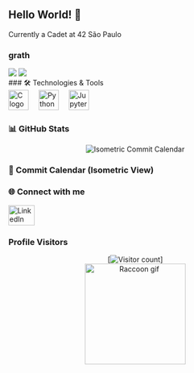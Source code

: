 ## Hello World! 👋

<p align="left">Currently a Cadet at 42 São Paulo</p>

### grath
<div align="left">
  <img src="https://github-readme-stats.vercel.app/api?username=GuilhermeGors&theme=default&show_icons=true">
  <img src="https://github-readme-stats.vercel.app/api/top-langs/?username=GuilhermeGors&hide=html&layout=compact&theme=default">
</div>
### 🛠️ Technologies & Tools

<div align="left">
  <img src="https://cdn.jsdelivr.net/gh/devicons/devicon/icons/c/c-original.svg" height="40" alt="C logo"  />
  <img width="12" />
  <img src="https://cdn.jsdelivr.net/gh/devicons/devicon/icons/python/python-original.svg" height="40" alt="Python logo"  />
  <img width="12" />
  <img src="https://cdn.jsdelivr.net/gh/devicons/devicon/icons/jupyter/jupyter-original.svg" height="40" alt="Jupyter logo"  />
</div>

### 📊 GitHub Stats

<div align="center">

<div align="center">
  <img src="https://github.com/GuilhermeGors/GuilhermeGors/blob/main/commit-calendar.svg" alt="Isometric Commit Calendar" />
</div>
</div>

### 📅 Commit Calendar (Isometric View)


### 🌐 Connect with me

<div align="left">
  <a href="https://www.linkedin.com/in/guilhermegors/" target="_blank">
    <img src="https://raw.githubusercontent.com/maurodesouza/profile-readme-generator/master/src/assets/icons/social/linkedin/default.svg" width="52" height="40" alt="LinkedIn logo"  />
  </a>
</div>

###  Profile Visitors

<div align="center">
  [<img src="https://profile-counter.glitch.me/GuilhermeGors/count.svg?" alt="Visitor count" />]
</div>



<div align="center">
  <img height="200" src="https://media.tenor.com/_7Fjti7kTzsAAAAM/raccoon-cute.gif" alt="Raccoon gif" />
</div>
